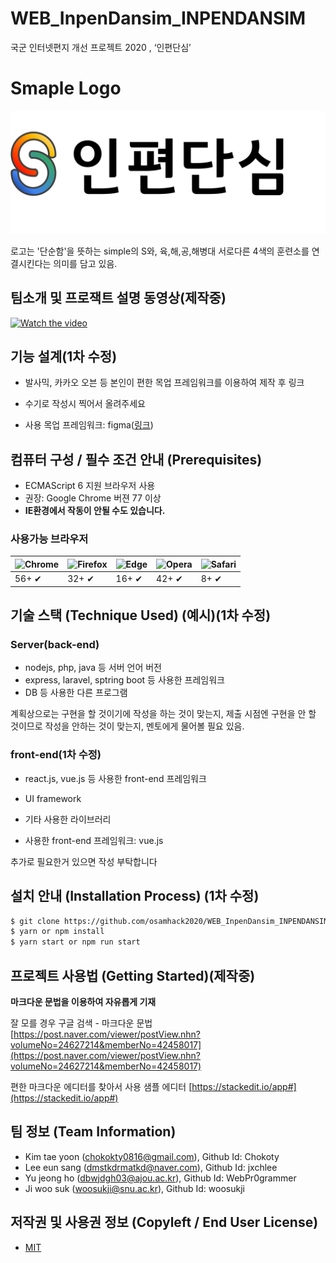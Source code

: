 # WEB_InpenDansim_INPENDANSIM
국군 인터넷편지 개선 프로젝트 2020 , ‘인편단심’
 
 
# Smaple Logo
![Logo](img/logo.png)

로고는 '단순함'을 뜻하는 simple의 S와, 육,해,공,해병대 서로다른 4색의 훈련소를 연결시킨다는 의미를 담고 있음.
 
## 팀소개 및 프로잭트 설명 동영상(제작중)
[![Watch the video](https://img.youtube.com/vi/LjX3eVQdIyk/0.jpg)](https://www.youtube.com/watch?time_continue=117&v=LjX3eVQdIyk)
 
## 기능 설계(1차 수정)
 - 발사믹, 카카오 오븐 등 본인이 편한 목업 프레임워크를 이용하여 제작 후 링크
 - 수기로 작성시 찍어서 올려주세요
 
 - 사용 목업 프레임워크: figma([링크](https://www.figma.com/file/KzPou0pXuDipyptCNi69t6/%EC%9D%B8%ED%8E%B8%EB%8B%A8%EC%8B%AC?node-id=0%3A1))
 
 
## 컴퓨터 구성 / 필수 조건 안내 (Prerequisites)
* ECMAScript 6 지원 브라우저 사용
* 권장: Google Chrome 버젼 77 이상
* __IE환경에서 작동이 안될 수도 있습니다.__
### 사용가능 브라우저
![Chrome](https://raw.githubusercontent.com/alrra/browser-logos/master/src/chrome/chrome_48x48.png) | ![Firefox](https://raw.githubusercontent.com/alrra/browser-logos/master/src/firefox/firefox_48x48.png) | ![Edge](https://raw.githubusercontent.com/alrra/browser-logos/master/src/edge/edge_48x48.png) | ![Opera](https://raw.githubusercontent.com/alrra/browser-logos/master/src/opera/opera_48x48.png) | ![Safari](https://raw.githubusercontent.com/alrra/browser-logos/master/src/safari/safari_48x48.png)
--- | --- | --- | --- | --- |
 56+ ✔ | 32+ ✔ | 16+ ✔ | 42+ ✔ | 8+ ✔ |
 
 
## 기술 스택 (Technique Used) (예시)(1차 수정)
### Server(back-end)
 -  nodejs, php, java 등 서버 언어 버전 
 - express, laravel, sptring boot 등 사용한 프레임워크 
 - DB 등 사용한 다른 프로그램
 
 계획상으로는 구현을 할 것이기에 작성을 하는 것이 맞는지, 제출 시점엔 구현을 안 할 것이므로 작성을 안하는 것이 맞는지, 멘토에게 물어볼 필요 있음.
 
### front-end(1차 수정)
 - react.js, vue.js 등 사용한 front-end 프레임워크
 -  UI framework
 - 기타 사용한 라이브러리
 
 - 사용한 front-end 프레임워크: vue.js
 
 추가로 필요한거 있으면 작성 부탁합니다
 
## 설치 안내 (Installation Process) (1차 수정)
```bash
$ git clone https://github.com/osamhack2020/WEB_InpenDansim_INPENDANSIM.git
$ yarn or npm install
$ yarn start or npm run start
```
 
## 프로젝트 사용법 (Getting Started)(제작중)
**마크다운 문법을 이용하여 자유롭게 기재**
 
잘 모를 경우
구글 검색 - 마크다운 문법
[https://post.naver.com/viewer/postView.nhn?volumeNo=24627214&memberNo=42458017](https://post.naver.com/viewer/postView.nhn?volumeNo=24627214&memberNo=42458017)
 
 편한 마크다운 에디터를 찾아서 사용
 샘플 에디터 [https://stackedit.io/app#](https://stackedit.io/app#)
 
## 팀 정보 (Team Information)
- Kim tae yoon (chokokty0816@gmail.com), Github Id: Chokoty
- Lee eun sang (dmstkdrmatkd@naver.com), Github Id: jxchlee
- Yu jeong ho (dbwjdgh03@ajou.ac.kr), Github Id: WebPr0grammer
- Ji woo suk (woosukji@snu.ac.kr), Github Id: woosukji
 
## 저작권 및 사용권 정보 (Copyleft / End User License)
 * [MIT](https://github.com/osam2020-WEB/Sample-ProjectName-TeamName/blob/master/license.md)
 

